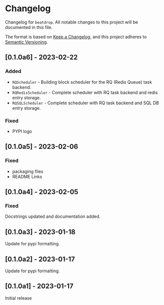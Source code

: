 # Changelog

Changelog for `beatdrop`.
All notable changes to this project will be documented in this file.

The format is based on [Keep a Changelog](https://keepachangelog.com/en/1.0.0/),
and this project adheres to [Semantic Versioning](https://semver.org/spec/v2.0.0.html).

<!-- 
## [Unreleased] - YYYY-MM-DD

### Added

### Changed

### Deprecated

### Removed

### Fixed

### Security 
-->

## [0.1.0a6] - 2023-02-22

### Added

- `RQScheduler` - Building block scheduler for the RQ (Redis Queue) task backend.
- `RQRedisScheduler` - Complete scheduler with RQ task backend and redis entry storage.
- `RQSQLScheduler` - Complete scheduler with RQ task backend and SQL DB entry storage.

### Fixed

- PYPI logo

## [0.1.0a5] - 2023-02-06

### Fixed

- packaging files
- README Links


## [0.1.0a4] - 2023-02-05

### Fixed

Docstrings updated and documentation added.


## [0.1.0a3] - 2023-01-18

Update for pypi formatting.


## [0.1.0a2] - 2023-01-17

Update for pypi formatting.


## [0.1.0a1] - 2023-01-17

Initial release